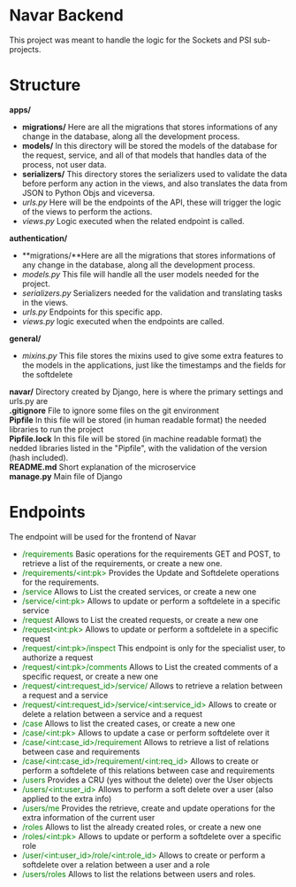 # Navar Backend

This project was meant to handle the logic for the Sockets and PSI sub-projects.

# Structure
**apps/**  
* **migrations/** Here are all the migrations that stores informations of any change in the database, along all the development process.  
* **models/** In this directory will be stored the models of the database for the request, service, and all of that models that handles data of the process, not user data.  
* **serializers/** This directory stores the serializers used to validate the data before perform any action in the views, and also translates the data from JSON to Python Objs and viceversa.
* *urls.py* Here will be the endpoints of the API, these will trigger the logic of the views to perform the actions.
* *views.py* Logic executed when the related endpoint is called.

**authentication/**  
* **migrations/**Here are all the migrations that stores informations of any change in the database, along all the development process.  
* *models.py* This file will handle all the user models needed for the project.  
* *serializers.py* Serializers needed for the validation and translating tasks in the views.  
* *urls.py* Endpoints for this specific app.  
* *views.py* logic executed when the endpoints are called.  

**general/**  
* *mixins.py* This file stores the mixins used to give some extra features to the models in the applications, just like the timestamps and the fields for the softdelete

**navar/** Directory created by Django, here is where the primary settings and urls.py are  
**.gitignore** File to ignore some files on the git environment  
**Pipfile** In this file will be stored (in human readable format) the needed libraries to run the project  
**Pipfile.lock** In this file will be stored (in machine readable format) the nedded libraries listed in the "Pipfile", with the validation of the version (hash included).  
**README.md** Short explanation of the microservice  
**manage.py** Main file of Django

# Endpoints
The endpoint will be used for the frontend of Navar

* <span style='color: green'>/requirements</span> Basic operations for the requirements GET and POST, to retrieve a list of the requirements, or create a new one.
* <span style='color: green'>/requirements/\<int:pk></span> Provides the Update and Softdelete operations for the requirements.
* <span style='color: green'>/service</span> Allows to List the created services, or create a new one
* <span style='color: green'>/service/\<int:pk></span> Allows to update or perform a softdelete in a specific service
* <span style='color: green'>/request</span> Allows to List the created requests, or create a new one
* <span style='color: green'>/request\<int:pk></span> Allows to update or perform a softdelete in a specific request
* <span style='color: green'>/request/\<int:pk>/inspect</span> This endpoint is only for the specialist user, to authorize a request
* <span style='color: green'>/request/\<int:pk>/comments</span> Allows to List the created comments of a specific request, or create a new one
* <span style='color: green'>/request/\<int:request_id>/service/</span> Allows to retrieve a relation between a request and a service
* <span style='color: green'>/request/\<int:request_id>/service/\<int:service_id></span> Allows to create or delete a relation between a service and a request
* <span style='color: green'>/case</span> Allows to list the created cases, or create a new one
* <span style='color: green'>/case/\<int:pk></span> Allows to update a case or perform softdelete over it
* <span style='color: green'>/case/\<int:case_id>/requirement</span> Allows to retrieve a list of relations between case and requirements
* <span style='color: green'>/case/\<int:case_id>/requirement/\<int:req_id></span> Allows to create or perform a softdelete of this relations between case and requirements
* <span style='color: green'>/users</span> Provides a CRU (yes without the delete) over the User objects
* <span style='color: green'>/users/\<int:user_id></span> Allows to perform a soft delete over a user (also applied to the extra info)
* <span style='color: green'>/users/me</span> Provides the retrieve, create and update operations for the extra information of the current user
* <span style='color: green'>/roles</span> Allows to list the already created roles, or create a new one
* <span style='color: green'>/roles/\<int:pk></span> Allows to update or perform a softdelete over a specific role
* <span style='color: green'>/user/\<int:user_id>/role/\<int:role_id></span> Allows to create or perform a softdelete over a relation between a user and a role
* <span style='color: green'>/users/roles</span> Allows to list the relations between users and roles.